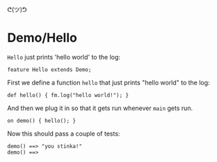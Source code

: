 ᕦ(ツ)ᕤ
# Demo/Hello

`Hello` just prints 'hello world' to the log:

    feature Hello extends Demo;

First we define a function `hello` that just prints "hello world" to the log:

    def hello() { fm.log("hello world!"); }

And then we plug it in so that it gets run whenever `main` gets run.

    on demo() { hello(); }

Now this should pass a couple of tests:

    demo() ==> "you stinka!"
    demo() ==>
